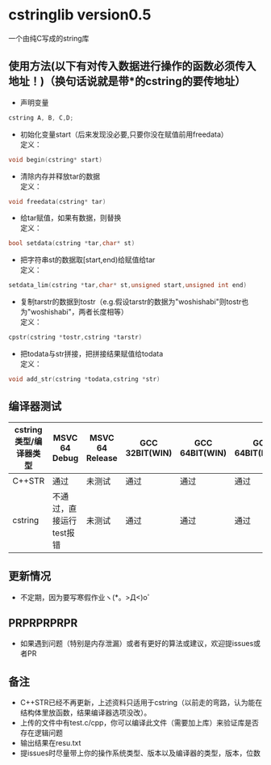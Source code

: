 # cstringlib version0.5
一个由纯C写成的string库
## 使用方法(以下有对传入数据进行操作的函数必须传入地址！)（换句话说就是带*的cstring的要传地址）
- 声明变量<br>
```c
cstring A, B, C,D;
```
- 初始化变量start（后来发现没必要,只要你没在赋值前用freedata）<br>
定义：<br>
```c
void begin(cstring* start)
```
- 清除内存并释放tar的数据<br>
定义：<br>
```c
void freedata(cstring* tar)
```
- 给tar赋值，如果有数据，则替换<br>
定义：<br>
```c
bool setdata(cstring *tar,char* st)
```
- 把字符串st的数据取[start,end)给赋值给tar<br>
定义：<br>
```c
setdata_lim(cstring *tar,char* st,unsigned start,unsigned int end)
```
- 复制tarstr的数据到tostr（e.g.假设tarstr的数据为"woshishabi"则tostr也为"woshishabi"，两者长度相等）<br>
定义：<br>
```c
cpstr(cstring *tostr,cstring *tarstr)
```
 - 把todata与str拼接，把拼接结果赋值给todata<br>
 定义：<br>
 ```c
 void add_str(cstring *todata,cstring *str)
 ```
 ## 编译器测试<br>
 
  cstring类型/编译器类型  |  MSVC 64 Debug  |  MSVC 64 Release  |  GCC 32BIT(WIN)  |  GCC 64BIT(WIN)  |  GCC 64BIT(LINUX)
  ---- | ----- | ------ | ------ | ----- |-----
  C++STR  |  通过  |  未测试  |  通过  |  通过  | 通过 
  cstring  |  不通过，直接运行test报错  |  未测试  |  通过  |  通过  |  通过 

 
 ## 更新情况
 - 不定期，因为要写寒假作业ヽ(*。>Д<)o゜
 
 ## PRPRPRPRPR
 - 如果遇到问题（特别是内存泄漏）或者有更好的算法或建议，欢迎提issues或者PR
 
 ## 备注
 - C++STR已经不再更新，上述资料只适用于cstring（以前走的弯路，认为能在结构体里放函数，结果编译器选项没改）。
 - 上传的文件中有test.c/cpp，你可以编译此文件（需要加上库）来验证库是否存在逻辑问题
 - 输出结果在resu.txt
 - 提issues时尽量带上你的操作系统类型、版本以及编译器的类型，版本，位数

